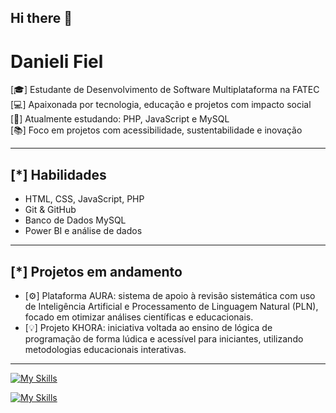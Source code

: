 ## Hi there 👋

# Danieli Fiel

[🎓] Estudante de Desenvolvimento de Software Multiplataforma na FATEC  
[💻] Apaixonada por tecnologia, educação e projetos com impacto social  
[🌱] Atualmente estudando: PHP, JavaScript e MySQL  
[📚] Foco em projetos com acessibilidade, sustentabilidade e inovação  

---

## [*] Habilidades

- HTML, CSS, JavaScript, PHP  
- Git & GitHub  
- Banco de Dados MySQL  
- Power BI e análise de dados  

---

## [*] Projetos em andamento

- [⚙️] Plataforma AURA: sistema de apoio à revisão sistemática com uso de Inteligência Artificial e Processamento de Linguagem Natural (PLN), focado em otimizar análises científicas e educacionais.  
- [💡] Projeto KHORA: iniciativa voltada ao ensino de lógica de programação de forma lúdica e acessível para iniciantes, utilizando metodologias educacionais interativas.

---
[![My Skills](https://skillicons.dev/icons?i=html,css,javascript,php&theme=light)](https://skillicons.dev) 

[![My Skills](https://skillicons.dev/icons?i=,git,figma,mysql&theme=light)](https://skillicons.dev)

